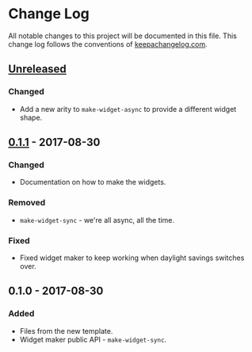 # Change Log
All notable changes to this project will be documented in this file. This change log follows the conventions of [keepachangelog.com](http://keepachangelog.com/).

## [Unreleased]
### Changed
- Add a new arity to `make-widget-async` to provide a different widget shape.

## [0.1.1] - 2017-08-30
### Changed
- Documentation on how to make the widgets.

### Removed
- `make-widget-sync` - we're all async, all the time.

### Fixed
- Fixed widget maker to keep working when daylight savings switches over.

## 0.1.0 - 2017-08-30
### Added
- Files from the new template.
- Widget maker public API - `make-widget-sync`.

[Unreleased]: https://github.com/your-name/severin/compare/0.1.1...HEAD
[0.1.1]: https://github.com/your-name/severin/compare/0.1.0...0.1.1
